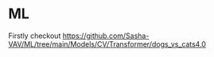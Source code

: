 # ML
Firstly checkout https://github.com/Sasha-VAV/ML/tree/main/Models/CV/Transformer/dogs_vs_cats4.0
